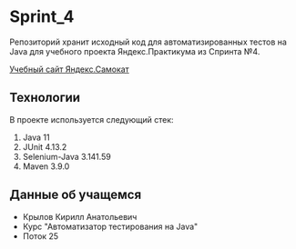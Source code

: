 # Sprint_4

Репозиторий хранит исходный код для автоматизированных тестов на Java для учебного проекта Яндекс.Практикума из Спринта №4.

[Учебный сайт Яндекс.Самокат](https://qa-scooter.praktikum-services.ru)

## Технологии

В проекте используется следующий стек:
1. Java 11
2. JUnit 4.13.2
3. Selenium-Java 3.141.59
5. Maven 3.9.0

## Данные об учащемся
- Крылов Кирилл Анатольевич
- Курс "Автоматизатор тестирования на Java"
- Поток 25
